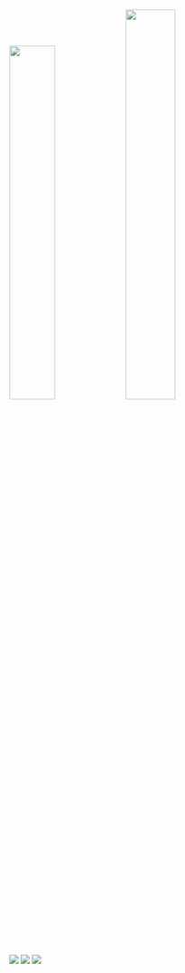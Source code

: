 
##
<div style="dsplay: inline_block; align-itens: center;">
  <img width="40%" src="https://github-readme-stats.vercel.app/api?username=gabriel-nascimento-sousa&show_icons=true&theme=transparent">
  <img  width="42%" src="https://github-readme-stats.vercel.app/api/top-langs/?username=gabriel-nascimento-sousa&layout=compact">
</div>

##

<div> 
  <a href="https://www.linkedin.com/in/gabriel-nascimento-sousa-795129149/" target="_blank"><img src="https://img.shields.io/badge/-LinkedIn-%230077B5?style=for-the-badge&logo=linkedin&logoColor=white" target="_blank"></a> 
  <a href="https://instagram.com/rafaballerini" target="_blank"><img src="https://img.shields.io/badge/-Instagram-%23E4405F?style=for-the-badge&logo=instagram&logoColor=white" target="_blank"></a>
  <a href = "mailto:sousa.gabriel.dev@gmail.com"><img src="https://img.shields.io/badge/-Gmail-%23333?style=for-the-badge&logo=gmail&logoColor=white" target="_blank"></a>
  
  
</div>
